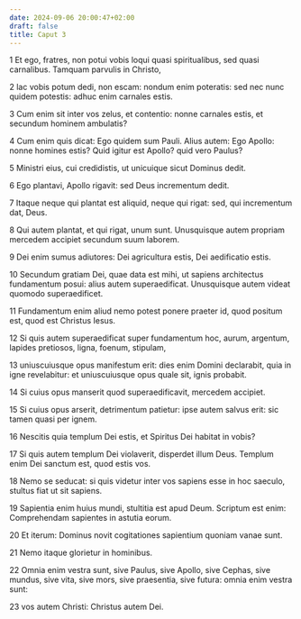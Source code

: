 ```yaml
---
date: 2024-09-06 20:00:47+02:00
draft: false
title: Caput 3
---
```





1 Et ego, fratres, non potui vobis loqui quasi spiritualibus, sed quasi carnalibus. Tamquam parvulis in Christo,

2 lac vobis potum dedi, non escam: nondum enim poteratis: sed nec nunc quidem potestis: adhuc enim carnales estis.

3 Cum enim sit inter vos zelus, et contentio: nonne carnales estis, et secundum hominem ambulatis?

4 Cum enim quis dicat: Ego quidem sum Pauli. Alius autem: Ego Apollo: nonne homines estis? Quid igitur est Apollo? quid vero Paulus?

5 Ministri eius, cui credidistis, ut unicuique sicut Dominus dedit.

6 Ego plantavi, Apollo rigavit: sed Deus incrementum dedit.

7 Itaque neque qui plantat est aliquid, neque qui rigat: sed, qui incrementum dat, Deus.

8 Qui autem plantat, et qui rigat, unum sunt. Unusquisque autem propriam mercedem accipiet secundum suum laborem.

9 Dei enim sumus adiutores: Dei agricultura estis, Dei aedificatio estis.

10 Secundum gratiam Dei, quae data est mihi, ut sapiens architectus fundamentum posui: alius autem superaedificat. Unusquisque autem videat quomodo superaedificet.

11 Fundamentum enim aliud nemo potest ponere praeter id, quod positum est, quod est Christus Iesus.

12 Si quis autem superaedificat super fundamentum hoc, aurum, argentum, lapides pretiosos, ligna, foenum, stipulam,

13 uniuscuiusque opus manifestum erit: dies enim Domini declarabit, quia in igne revelabitur: et uniuscuiusque opus quale sit, ignis probabit.

14 Si cuius opus manserit quod superaedificavit, mercedem accipiet.

15 Si cuius opus arserit, detrimentum patietur: ipse autem salvus erit: sic tamen quasi per ignem.

16 Nescitis quia templum Dei estis, et Spiritus Dei habitat in vobis?

17 Si quis autem templum Dei violaverit, disperdet illum Deus. Templum enim Dei sanctum est, quod estis vos.

18 Nemo se seducat: si quis videtur inter vos sapiens esse in hoc saeculo, stultus fiat ut sit sapiens.

19 Sapientia enim huius mundi, stultitia est apud Deum. Scriptum est enim: Comprehendam sapientes in astutia eorum.

20 Et iterum: Dominus novit cogitationes sapientium quoniam vanae sunt.

21 Nemo itaque glorietur in hominibus.

22 Omnia enim vestra sunt, sive Paulus, sive Apollo, sive Cephas, sive mundus, sive vita, sive mors, sive praesentia, sive futura: omnia enim vestra sunt:

23 vos autem Christi: Christus autem Dei.

